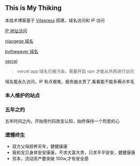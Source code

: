 ## This is My Thiking

本技术博客基于 [Vitepress](https://vitepress.vuejs.org/guide/deploying) 搭建，域名访问和 IP 访问

[IP 地址访问](http://111.230.199.157/love/)

[niaogege 域名](http://niaogege.cn/love/)

[bythewayer 域名](http://www.bythewayer.com/love/)

[vercel](https://love-niaogege.vercel.app/)

> vercel.app 域名已被污染，需要开启 vpn 才能从外网进行访问

域名能永久访问，IP 有点艰难，服务器太贵了,看看能不能多褥点羊毛

### 本人维护的站点

### 五年之约

五年时间之内，开始用代码改变认知，始终保持一个热爱的心

### 遗憾终生

- 双方父母颐养天年，健健康康
- 我和宝贝身体安安康康，不求大富大贵，只求平平安安，健健康康
- 资本，流动资产要突破 100w,才有安全感
